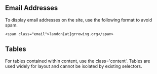 ## Email Addresses

To display email addresses on the site, use the following format to avoid spam.

    <span class="email">landon[at]grrowing.org</span>

## Tables

For tables contained within content, use the class='content'. Tables are used widely for layout and cannot be isolated by existing selectors.
